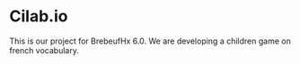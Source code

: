 # Cilab.io
This is our project for BrebeufHx 6.0. We are developing a children game on french vocabulary.
